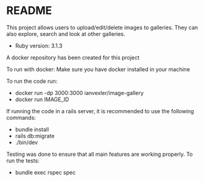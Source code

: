 # README

This project allows users to upload/edit/delete images to galleries. They can also explore, search and look at other galleries. 

* Ruby version: 3.1.3

A docker repository has been created for this project

To run with docker:
Make sure you have docker installed in your machine

To run the code run: 
- docker run -dp 3000:3000 ianvexler/image-gallery
- docker run IMAGE_ID

If running the code in a rails server, it is recommended to use the following commands:
- bundle install
- rails db:migrate
- ./bin/dev

Testing was done to ensure that all main features are working properly. To run the tests:
- bundle exec rspec spec